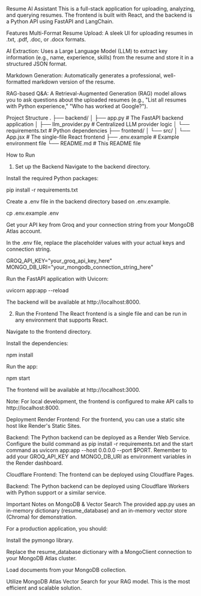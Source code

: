 Resume AI Assistant
This is a full-stack application for uploading, analyzing, and querying resumes. The frontend is built with React, and the backend is a Python API using FastAPI and LangChain.

Features
Multi-Format Resume Upload: A sleek UI for uploading resumes in .txt, .pdf, .doc, or .docx formats.

AI Extraction: Uses a Large Language Model (LLM) to extract key information (e.g., name, experience, skills) from the resume and store it in a structured JSON format.

Markdown Generation: Automatically generates a professional, well-formatted markdown version of the resume.

RAG-based Q&A: A Retrieval-Augmented Generation (RAG) model allows you to ask questions about the uploaded resumes (e.g., "List all resumes with Python experience," "Who has worked at Google?").

Project Structure
.
├── backend/
│   ├── app.py           # The FastAPI backend application
│   ├── llm_provider.py  # Centralized LLM provider logic
│   └── requirements.txt # Python dependencies
├── frontend/
│   └── src/
│       └── App.jsx      # The single-file React frontend
├── .env.example         # Example environment file
└── README.md            # This README file

How to Run
1. Set up the Backend
Navigate to the backend directory.

Install the required Python packages:

pip install -r requirements.txt

Create a .env file in the backend directory based on .env.example.

cp .env.example .env

Get your API key from Groq and your connection string from your MongoDB Atlas account.

In the .env file, replace the placeholder values with your actual keys and connection string.

GROQ_API_KEY="your_groq_api_key_here"
MONGO_DB_URI="your_mongodb_connection_string_here"

Run the FastAPI application with Uvicorn:

uvicorn app:app --reload

The backend will be available at http://localhost:8000.

2. Run the Frontend
The React frontend is a single file and can be run in any environment that supports React.

Navigate to the frontend directory.

Install the dependencies:

npm install

Run the app:

npm start

The frontend will be available at http://localhost:3000.

Note: For local development, the frontend is configured to make API calls to http://localhost:8000.

Deployment
Render
Frontend: For the frontend, you can use a static site host like Render's Static Sites.

Backend: The Python backend can be deployed as a Render Web Service. Configure the build command as pip install -r requirements.txt and the start command as uvicorn app:app --host 0.0.0.0 --port $PORT. Remember to add your GROQ_API_KEY and MONGO_DB_URI as environment variables in the Render dashboard.

Cloudflare
Frontend: The frontend can be deployed using Cloudflare Pages.

Backend: The Python backend can be deployed using Cloudflare Workers with Python support or a similar service.

Important Notes on MongoDB & Vector Search
The provided app.py uses an in-memory dictionary (resume_database) and an in-memory vector store (Chroma) for demonstration.

For a production application, you should:

Install the pymongo library.

Replace the resume_database dictionary with a MongoClient connection to your MongoDB Atlas cluster.

Load documents from your MongoDB collection.

Utilize MongoDB Atlas Vector Search for your RAG model. This is the most efficient and scalable solution.
